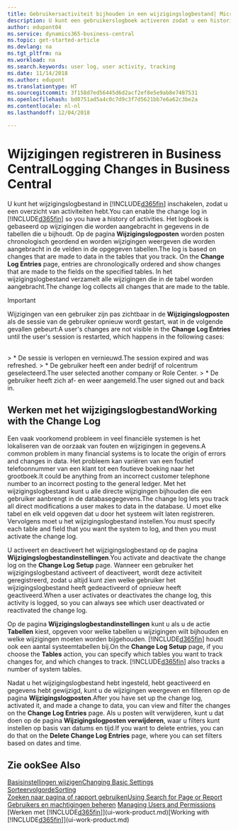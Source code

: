 ```yaml
---
title: Gebruikersactiviteit bijhouden in een wijzigingslogbestand| Microsoft Docs
description: U kunt een gebruikerslogboek activeren zodat u een historie hebt van eventuele wijzigingen in gegevens in getraceerde tabellen.
author: edupont04
ms.service: dynamics365-business-central
ms.topic: get-started-article
ms.devlang: na
ms.tgt_pltfrm: na
ms.workload: na
ms.search.keywords: user log, user activity, tracking
ms.date: 11/14/2018
ms.author: edupont
ms.translationtype: HT
ms.sourcegitcommit: 3f158d7ed56445d6d2acf2ef8e5e9ab8e7487531
ms.openlocfilehash: bd0751ad5a4c0c7d9c3f7d5621bb7e6a62c3be2a
ms.contentlocale: nl-nl
ms.lasthandoff: 12/04/2018

---
```

# <a name="logging-changes-in-business-central"></a><span data-ttu-id="5673a-103">Wijzigingen registreren in Business Central</span><span class="sxs-lookup"><span data-stu-id="5673a-103">Logging Changes in Business Central</span></span>

<span data-ttu-id="5673a-104">U kunt het wijzigingslogbestand in [!INCLUDE[d365fin](includes/d365fin_md.md)] inschakelen, zodat u een overzicht van activiteiten hebt.</span><span class="sxs-lookup"><span data-stu-id="5673a-104">You can enable the change log in [!INCLUDE[d365fin](includes/d365fin_md.md)] so you have a history of activities.</span></span> <span data-ttu-id="5673a-105">Het logboek is gebaseerd op wijzigingen die worden aangebracht in gegevens in de tabellen die u bijhoudt. Op de pagina **Wijzigingslogposten** worden posten chronologisch geordend en worden wijzigingen weergeven die worden aangebracht in de velden in de opgegeven tabellen.</span><span class="sxs-lookup"><span data-stu-id="5673a-105">The log is based on changes that are made to data in the tables that you track. On the **Change Log Entries** page, entries are chronologically ordered and show changes that are made to the fields on the specified tables.</span></span> <span data-ttu-id="5673a-106">In het wijzigingslogbestand verzamelt alle wijzigingen die in de tabel worden aangebracht.</span><span class="sxs-lookup"><span data-stu-id="5673a-106">The change log collects all changes that are made to the table.</span></span>

> [!Important]
> <span data-ttu-id="5673a-107">Wijzigingen van een gebruiker zijn pas zichtbaar in de **Wijzigingslogposten** als de sessie van de gebruiker opnieuw wordt gestart, wat in de volgende gevallen gebeurt:</span><span class="sxs-lookup"><span data-stu-id="5673a-107">A user's changes are not visible in the **Change Log Entries** until the user's session is restarted, which happens in the following cases:</span></span>
<br />
> * <span data-ttu-id="5673a-108">De sessie is verlopen en vernieuwd.</span><span class="sxs-lookup"><span data-stu-id="5673a-108">The session expired and was refreshed.</span></span>
> * <span data-ttu-id="5673a-109">De gebruiker heeft een ander bedrijf of rolcentrum geselecteerd.</span><span class="sxs-lookup"><span data-stu-id="5673a-109">The user selected another company or Role Center.</span></span>
> * <span data-ttu-id="5673a-110">De gebruiker heeft zich af- en weer aangemeld.</span><span class="sxs-lookup"><span data-stu-id="5673a-110">The user signed out and back in.</span></span>

## <a name="working-with-the-change-log"></a><span data-ttu-id="5673a-111">Werken met het wijzigingslogbestand</span><span class="sxs-lookup"><span data-stu-id="5673a-111">Working with the Change Log</span></span>

<span data-ttu-id="5673a-112">Een vaak voorkomend probleem in veel financiële systemen is het lokaliseren van de oorzaak van fouten en wijzigingen in gegevens.</span><span class="sxs-lookup"><span data-stu-id="5673a-112">A common problem in many financial systems is to locate the origin of errors and changes in data.</span></span> <span data-ttu-id="5673a-113">Het probleem kan variëren van een foutief telefoonnummer van een klant tot een foutieve boeking naar het grootboek.</span><span class="sxs-lookup"><span data-stu-id="5673a-113">It could be anything from an incorrect customer telephone number to an incorrect posting to the general ledger.</span></span> <span data-ttu-id="5673a-114">Met het wijzigingslogbestand kunt u alle directe wijzigingen bijhouden die een gebruiker aanbrengt in de databasegegevens.</span><span class="sxs-lookup"><span data-stu-id="5673a-114">The change log lets you track all direct modifications a user makes to data in the database.</span></span> <span data-ttu-id="5673a-115">U moet elke tabel en elk veld opgeven dat u door het systeem wilt laten registreren. Vervolgens moet u het wijzigingslogbestand instellen.</span><span class="sxs-lookup"><span data-stu-id="5673a-115">You must specify each table and field that you want the system to log, and then you must activate the change log.</span></span>  

<span data-ttu-id="5673a-116">U activeert en deactiveert het wijzigingslogbestand op de pagina **Wijzigingslogbestandinstellingen**.</span><span class="sxs-lookup"><span data-stu-id="5673a-116">You activate and deactivate the change log on the **Change Log Setup** page.</span></span> <span data-ttu-id="5673a-117">Wanneer een gebruiker het wijzigingslogbestand activeert of deactiveert, wordt deze activiteit geregistreerd, zodat u altijd kunt zien welke gebruiker het wijzigingslogbestand heeft gedeactiveerd of opnieuw heeft geactiveerd.</span><span class="sxs-lookup"><span data-stu-id="5673a-117">When a user activates or deactivates the change log, this activity is logged, so you can always see which user deactivated or reactivated the change log.</span></span>

<span data-ttu-id="5673a-118">Op de pagina **Wijzigingslogbestandinstellingen** kunt u als u de actie **Tabellen** kiest, opgeven voor welke tabellen u wijzigingen wilt bijhouden en welke wijzigingen moeten worden bijgehouden. [!INCLUDE[d365fin](includes/d365fin_md.md)] houdt ook een aantal systeemtabellen bij.</span><span class="sxs-lookup"><span data-stu-id="5673a-118">On the **Change Log Setup** page, if you choose the **Tables** action, you can specify which tables you want to track changes for, and which changes to track. [!INCLUDE[d365fin](includes/d365fin_md.md)] also tracks a number of system tables.</span></span>

<span data-ttu-id="5673a-119">Nadat u het wijzigingslogbestand hebt ingesteld, hebt geactiveerd en gegevens hebt gewijzigd, kunt u de wijzigingen weergeven en filteren op de pagina **Wijzigingslogposten**.</span><span class="sxs-lookup"><span data-stu-id="5673a-119">After you have set up the change log, activated it, and made a change to data, you can view and filter the changes on the **Change Log Entries** page.</span></span> <span data-ttu-id="5673a-120">Als u posten wilt verwijderen, kunt u dat doen op de pagina **Wijzigingslogposten verwijderen**, waar u filters kunt instellen op basis van datums en tijd.</span><span class="sxs-lookup"><span data-stu-id="5673a-120">If you want to delete entries, you can do that on the **Delete Change Log Entries** page, where you can set filters based on dates and time.</span></span>  

## <a name="see-also"></a><span data-ttu-id="5673a-121">Zie ook</span><span class="sxs-lookup"><span data-stu-id="5673a-121">See Also</span></span>
[<span data-ttu-id="5673a-122">Basisinstellingen wijzigen</span><span class="sxs-lookup"><span data-stu-id="5673a-122">Changing Basic Settings</span></span>](ui-change-basic-settings.md)  
[<span data-ttu-id="5673a-123">Sorteervolgorde</span><span class="sxs-lookup"><span data-stu-id="5673a-123">Sorting</span></span>](ui-sorting.md)  
[<span data-ttu-id="5673a-124">Zoeken naar pagina of rapport gebruiken</span><span class="sxs-lookup"><span data-stu-id="5673a-124">Using Search for Page or Report</span></span>](ui-search.md)  
<span data-ttu-id="5673a-125">[Gebruikers en machtigingen beheren](ui-how-users-permissions.md)  </span><span class="sxs-lookup"><span data-stu-id="5673a-125">[Managing Users and Permissions](ui-how-users-permissions.md)  </span></span>  
<span data-ttu-id="5673a-126">[Werken met [!INCLUDE[d365fin](includes/d365fin_md.md)]](ui-work-product.md)</span><span class="sxs-lookup"><span data-stu-id="5673a-126">[Working with [!INCLUDE[d365fin](includes/d365fin_md.md)]](ui-work-product.md)</span></span>  

